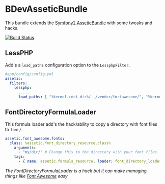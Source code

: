 # BDevAsseticBundle

This bundle extends the [Symfony2 AsseticBundle](https://github.com/symfony/AsseticBundle) with some tweaks and hacks.

[![Build Status](https://travis-ci.org/boltconcepts/BDevAsseticBundle.png?branch=master)](https://travis-ci.org/boltconcepts/BDevAsseticBundle)

## LessPHP

Add's a `load_paths` configuration option to the `LessphpFilter`.

```yaml
#app/config/config.yml
assetic:
  filters:
    lessphp:
      .....
      load_paths: [ "%kernel.root_dir%/../vendor/fortawesome/", "%kernel.root_dir%/../vendor/twitter/", "%kernel.root_dir%/../vendor/jschr/" ]
```

## FontDirectoryFormulaLoader

This formula loader add's the hack/ability to copy a directory with font files to `font/`.

```yaml
assetic.font_awesome.fonts:
  class: %assetic.font_directory_resource.class%
    arguments:
      - "my/dir/" # Change this to the directory with your font files
    tags:
      - { name: assetic.formula_resource, loader: font_directory_loader }
```
*The FontDirectoryFormulaLoader is a hack but it can make managing things like [Font Awesome](http://fortawesome.github.com/Font-Awesome/) easy*
